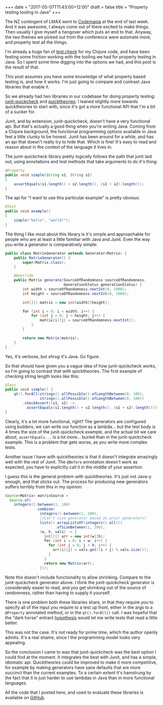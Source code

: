 +++
date = "2017-05-07T11:43:00+12:00"
draft = false
title = "Property testing tooling in Java"
+++

The NZ contingent of LMAX went to [Codemania](http://codemania.io/) at the end
of last week. And it was awesome, I always come out of there excited to make
things. Then usually I give myself a hangover which puts an end to that.
Anyway, the two themes we picked out from the conference were automate more,
and property test all the things.

I'm already a huge fan of [test.check](https://github.com/clojure/test.check)
for my Clojure code, and have been feeling some friction working with the
tooling we had for property testing in Java. So I spent some time digging into
the options we had, and this post is the result of that.

This post assumes you have some knowledge of what property based testing is,
and how it works. I'm just going to compare and contrast Java libraries that
enable it.

<!--more-->

So we already had two libraries in our codebase for doing property testing:
[junit-quickcheck](https://github.com/pholser/junit-quickcheck) and
[quicktheories](https://github.com/ncredinburgh/QuickTheories).
I leaned slightly more towards quicktheories to start with, since it's got a more
functional API that I'm a bit of a sucker for.

Junit, and by extension, junit-quickcheck, doesn't have a very functional api.
But that's actually a good thing when you're writing Java. Coming from a Clojure
background, the functional programming options available in Java feel a little
clunky to be honest. Junit has been around for a while, and has an api that
doesn't really try to hide that. Which is fine! It's easy to read and reason
about in the context of the language it lives in.

The junit-quickcheck library pretty logically follows the path that junit laid
out, using annotations and test methods that take arguments to do it's thing:

```java
@Property
public void simple(String s1, String s2)
{
    assertEquals(s1.length() + s2.length(), (s1 + s2).length());
}
```

The api for "I want to use this particular example" is pretty obvious:

```java
@Test
public void example()
{
    simple("hello", "world!");
}
```

The thing I like most about this library is it's simple and approachable for
people who are at least a little familiar with Java and Junit. Even the way you
write a generator is comparatively simple:

```java
public class MatrixGenerator extends Generator<Matrix> {
    public MatrixGenerator() {
        super(Matrix.class);
    }

    @Override
    public Matrix generate(SourceOfRandomness sourceOfRandomness,
                           GenerationStatus generationStatus) {
        int width = sourceOfRandomness.nextInt(0, 1000);
        int height = sourceOfRandomness.nextInt(0, 1000);

        int[][] matrix = new int[width][height];

        for (int i = 0; i < width; i++) {
            for (int j = 0; j < height; j++) {
                matrix[i][j] = sourceOfRandomness.nextInt();
            }
        }

        return new Matrix(matrix);
    }
}
```

Yes, it's verbose, but *shrug* it's Java. Go figure.

So that should have given you a vague idea of how junit-quickcheck works, so I'm
going to contrast that with quicktheories. The first example of checking string
length looks like this:

```java
@Test
public void simple() {
    qt().forAll(strings().allPossible().ofLengthBetween(0, 100),
                strings().allPossible().ofLengthBetween(0, 100))
        .checkAssert((s1, s2) ->
          assertEquals(s1.length() + s2.length(), (s1 + s2).length()));
}
```

Clearly, it's a lot more functional, right? The generators are configured using
builders, we can write our function as a lambda... but the test body is 4 times
the size of the junit-quickcheck example, and the actual bit we care about,
`assertEquals...` is a lot more... buried than in the junit-quickcheck example.
This is a problem that gets worse, as you write more complex tests.

Another issue I have with quicktheories is that it doesn't integrate amazingly
well with the rest of Junit. The `@Before` annotation doesn't work as expected,
you have to explicitly call it in the middle of your assertion.

I guess this is the general problem with quicktheories. It's just not Java-y
enough, and that sticks out. The process for producing new generators suffers
terribly from this in my opinion:

```java
Source<Matrix> matrixSource =
  Source.of(
    integers().between(1, 100)
              .combine(
                integers().between(1, 100),
                //Can't size generator based on prior generators?
                lists().arrayListsOf(integers().all())
                       .ofSizeBetween(1, 100),
                (w, h, vals) -> {
                  int[][] arr = new int[w][h];
                  for (int i = 0; i < w; i++) {
                    for (int j = 0; j < h; j++) {
                      arr[i][j] = vals.get((i + j) % vals.size());
                    }
                  }
                  return new Matrix(arr);
                }));
```

Note this doesn't include functionality to allow shrinking. Compare to the
junit-quickcheck generator above. I think the junit-quickcheck generator is
considerably easier to read, and you get shrinking out of the source of
randomness, rather than having to supply it yourself.

There is one problem both these libraries share, in that they require you to
specify all of the input you require to a test up front, either in the args to
a `@Property` annotated method, or in the `qt().forAll()` call. I was hopeful
that the "dark horse" entrant
[hypothesis](https://github.com/HypothesisWorks/hypothesis-java)
would let me write tests that read a little better.

This was not the case. It's not ready for prime time, which the author
openly admits. It's a real shame, since I the programming model looks very
appealing.

So the conclusion I came to was that junit-quickcheck was the best option I
could find at the moment. It integrates the best with Junit, and has a simple,
idiomatic api. Quicktheories could be improved to make it more competitive, for
example by making generators have sane defaults that are more succinct than the
current examples. To a certain extent it's hamstrung by the fact that it is just
harder to use lambdas in Java than in more functional languages.

All the code that I posted here, and used to evaluate these libraries is
available on [GitHub](https://github.com/lfn3/java-comparative-quickchecking).
